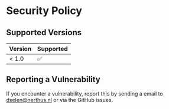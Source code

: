 # Security Policy

## Supported Versions

| Version | Supported          |
| ------- | ------------------ |
| < 1.0   | :white_check_mark: |

## Reporting a Vulnerability

If you encounter a vulnerability, report this by sending a email to dselen@nerthus.nl or via the GitHub issues.
